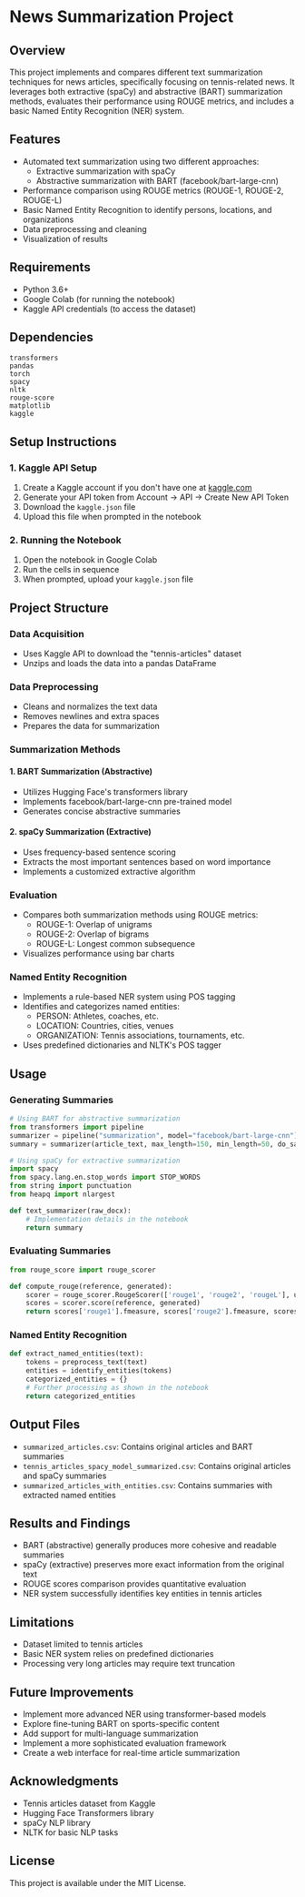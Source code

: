 # News Summarization Project

## Overview
This project implements and compares different text summarization techniques for news articles, specifically focusing on tennis-related news. It leverages both extractive (spaCy) and abstractive (BART) summarization methods, evaluates their performance using ROUGE metrics, and includes a basic Named Entity Recognition (NER) system.

## Features
- Automated text summarization using two different approaches:
  - Extractive summarization with spaCy
  - Abstractive summarization with BART (facebook/bart-large-cnn)
- Performance comparison using ROUGE metrics (ROUGE-1, ROUGE-2, ROUGE-L)
- Basic Named Entity Recognition to identify persons, locations, and organizations
- Data preprocessing and cleaning
- Visualization of results

## Requirements
- Python 3.6+
- Google Colab (for running the notebook)
- Kaggle API credentials (to access the dataset)

## Dependencies
```
transformers
pandas
torch
spacy
nltk
rouge-score
matplotlib
kaggle
```

## Setup Instructions

### 1. Kaggle API Setup
1. Create a Kaggle account if you don't have one at [kaggle.com](https://www.kaggle.com/)
2. Generate your API token from Account -> API -> Create New API Token
3. Download the `kaggle.json` file
4. Upload this file when prompted in the notebook

### 2. Running the Notebook
1. Open the notebook in Google Colab
2. Run the cells in sequence
3. When prompted, upload your `kaggle.json` file

## Project Structure

### Data Acquisition
- Uses Kaggle API to download the "tennis-articles" dataset
- Unzips and loads the data into a pandas DataFrame

### Data Preprocessing
- Cleans and normalizes the text data
- Removes newlines and extra spaces
- Prepares the data for summarization

### Summarization Methods

#### 1. BART Summarization (Abstractive)
- Utilizes Hugging Face's transformers library
- Implements facebook/bart-large-cnn pre-trained model
- Generates concise abstractive summaries

#### 2. spaCy Summarization (Extractive)
- Uses frequency-based sentence scoring
- Extracts the most important sentences based on word importance
- Implements a customized extractive algorithm

### Evaluation
- Compares both summarization methods using ROUGE metrics:
  - ROUGE-1: Overlap of unigrams
  - ROUGE-2: Overlap of bigrams
  - ROUGE-L: Longest common subsequence
- Visualizes performance using bar charts

### Named Entity Recognition
- Implements a rule-based NER system using POS tagging
- Identifies and categorizes named entities:
  - PERSON: Athletes, coaches, etc.
  - LOCATION: Countries, cities, venues
  - ORGANIZATION: Tennis associations, tournaments, etc.
- Uses predefined dictionaries and NLTK's POS tagger

## Usage

### Generating Summaries
```python
# Using BART for abstractive summarization
from transformers import pipeline
summarizer = pipeline("summarization", model="facebook/bart-large-cnn")
summary = summarizer(article_text, max_length=150, min_length=50, do_sample=False)[0]['summary_text']

# Using spaCy for extractive summarization
import spacy
from spacy.lang.en.stop_words import STOP_WORDS
from string import punctuation
from heapq import nlargest

def text_summarizer(raw_docx):
    # Implementation details in the notebook
    return summary
```

### Evaluating Summaries
```python
from rouge_score import rouge_scorer

def compute_rouge(reference, generated):
    scorer = rouge_scorer.RougeScorer(['rouge1', 'rouge2', 'rougeL'], use_stemmer=True)
    scores = scorer.score(reference, generated)
    return scores['rouge1'].fmeasure, scores['rouge2'].fmeasure, scores['rougeL'].fmeasure
```

### Named Entity Recognition
```python
def extract_named_entities(text):
    tokens = preprocess_text(text)
    entities = identify_entities(tokens)
    categorized_entities = {}
    # Further processing as shown in the notebook
    return categorized_entities
```

## Output Files
- `summarized_articles.csv`: Contains original articles and BART summaries
- `tennis_articles_spacy_model_summarized.csv`: Contains original articles and spaCy summaries
- `summarized_articles_with_entities.csv`: Contains summaries with extracted named entities

## Results and Findings
- BART (abstractive) generally produces more cohesive and readable summaries
- spaCy (extractive) preserves more exact information from the original text
- ROUGE scores comparison provides quantitative evaluation
- NER system successfully identifies key entities in tennis articles

## Limitations
- Dataset limited to tennis articles
- Basic NER system relies on predefined dictionaries
- Processing very long articles may require text truncation

## Future Improvements
- Implement more advanced NER using transformer-based models
- Explore fine-tuning BART on sports-specific content
- Add support for multi-language summarization
- Implement a more sophisticated evaluation framework
- Create a web interface for real-time article summarization

## Acknowledgments
- Tennis articles dataset from Kaggle
- Hugging Face Transformers library
- spaCy NLP library
- NLTK for basic NLP tasks

## License
This project is available under the MIT License.
